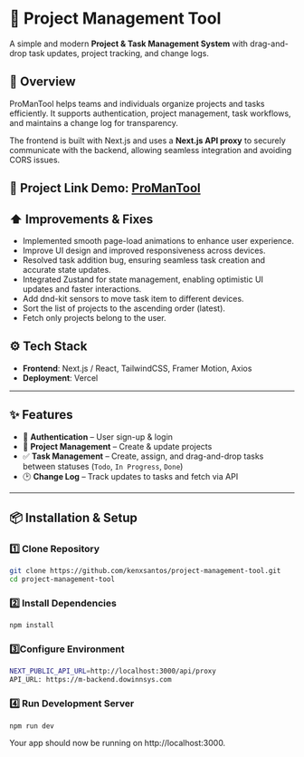 # 📌 Project Management Tool  

A simple and modern **Project & Task Management System** with drag-and-drop task updates, project tracking, and change logs.  

## 🚀 Overview  
ProManTool helps teams and individuals organize projects and tasks efficiently. It supports authentication, project management, task workflows, and maintains a change log for transparency.  

The frontend is built with Next.js and uses a **Next.js API proxy** to securely communicate with the backend, allowing seamless integration and avoiding CORS issues.


🔗 **Project Link Demo**: [ProManTool](https://promantool.vercel.app/)  
---
## ⬆️ Improvements & Fixes
- Implemented smooth page-load animations to enhance user experience.
- Improve UI design and improved responsiveness across devices.
- Resolved task addition bug, ensuring seamless task creation and accurate state updates.
- Integrated Zustand for state management, enabling optimistic UI updates and faster interactions.
- Add dnd-kit sensors to move task item to different devices.
- Sort the list of projects to the ascending order (latest).
- Fetch only projects belong to the user.

## ⚙️ Tech Stack  
- **Frontend**: Next.js / React, TailwindCSS, Framer Motion, Axios
- **Deployment**: Vercel  

---

## ✨ Features  
- 🔑 **Authentication** – User sign-up & login  
- 📂 **Project Management** – Create & update projects  
- ✅ **Task Management** – Create, assign, and drag-and-drop tasks between statuses (`Todo`, `In Progress`, `Done`)  
- 🕑 **Change Log** – Track updates to tasks and fetch via API  

---
## 📦 Installation & Setup  

### 1️⃣ Clone Repository  
```bash
git clone https://github.com/kenxsantos/project-management-tool.git
cd project-management-tool
```
### 2️⃣ Install Dependencies
```bash
npm install
```

### 3️⃣Configure Environment
```bash
NEXT_PUBLIC_API_URL=http://localhost:3000/api/proxy
API_URL: https://m-backend.dowinnsys.com
```

### 4️⃣ Run Development Server
```bash
npm run dev
```

Your app should now be running on http://localhost:3000. 

